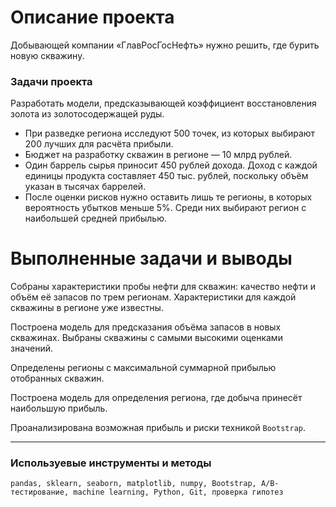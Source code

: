 
# Описание проекта

Добывающей компании «ГлавРосГосНефть» нужно решить, где бурить новую скважину.

### Задачи проекта
Разработать модели, предсказывающей коэффициент восстановления золота из золотосодержащей руды. 

* При разведке региона исследуют 500 точек, из которых выбирают 200 лучших для расчёта прибыли.
* Бюджет на разработку скважин в регионе — 10 млрд рублей.
* Один баррель сырья приносит 450 рублей дохода. Доход с каждой единицы продукта составляет 450 тыс. рублей, поскольку объём указан в тысячах баррелей.
* После оценки рисков нужно оставить лишь те регионы, в которых вероятность убытков меньше 5%. Среди них выбирают регион с наибольшей средней прибылью.

# Выполненные задачи и выводы

Собраны характеристики пробы нефти для скважин: качество нефти и объём её запасов по трем регионам. Характеристики для каждой скважины в регионе уже известны. 

Построена модель для предсказания объёма запасов в новых скважинах.
Выбраны скважины с самыми высокими оценками значений.

Определены регионы с максимальной суммарной прибылью отобранных скважин.

Построена модель для определения региона, где добыча принесёт наибольшую прибыль. 

Проанализирована возможная прибыль и риски техникой `Bootstrap`.

---
### Используевые инструменты и методы

`pandas, sklearn, seaborn, matplotlib, numpy, Bootstrap, A/B-тестирование, machine learning, Python, Git, проверка гипотез`
